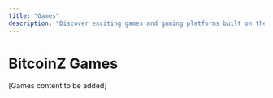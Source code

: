 ```yaml
---
title: "Games"
description: "Discover exciting games and gaming platforms built on the BitcoinZ blockchain"
---
```


# BitcoinZ Games

[Games content to be added]
